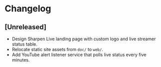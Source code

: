 # Changelog

## [Unreleased]
- Design Sharpen Live landing page with custom logo and live streamer status table.
- Relocate static site assets from `doc/` to `web/`.
- Add YouTube alert listener service that polls live status every five minutes.
